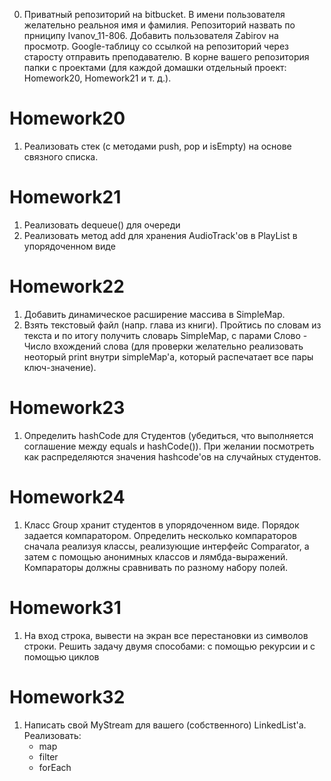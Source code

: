 0. Приватный репозиторий на bitbucket. В имени пользователя желательно реальноя имя и фамилия. Репозиторий назвать по прниципу  Ivanov_11-806. Добавить пользователя Zabirov на просмотр. Google-таблицу со ссылкой на репозиторий через старосту отправить преподавателю. В корне вашего репозитория папки с проектами (для каждой домашки отдельный проект: Homework20, Homework21 и т. д.).

# Homework20

1. Реализовать стек (с методами push, pop и isEmpty) на основе связного списка.

# Homework21

1. Реализовать dequeue() для очереди
2. Реализовать метод add для хранения AudioTrack'ов в PlayList в упорядоченном виде

# Homework22

1. Добавить динамическое расширение массива в SimpleMap.
2. Взять текстовый файл (напр. глава из книги). Пройтись по словам из текста и по итогу получить словарь SimpleMap, с парами Слово - Число вхождений слова (для проверки желательно реализовать неоторый print внутри simpleMap'а, который распечатает все пары ключ-значение).

# Homework23

1. Определить hashCode для Студентов (убедиться, что выполняется соглашение между equals и hashCode()). При желании посмотреть как распределяются значения hashcode'ов на случайных студентов.

# Homework24

1. Класс Group хранит студентов в упорядоченном виде. Порядок задается компаратором. Определить несколько компараторов сначала реализуя классы, реализующие интерфейс Comparator, а затем с помощью анонимных классов и лямбда-выражений. Компараторы должны сравнивать по разному набору полей.

# Homework31

1. На вход строка, вывести на экран все перестановки из символов строки. Решить задачу двумя способами: с помощью рекурсии и с помощью циклов

# Homework32

1. Написать свой MyStream для вашего (собственного) LinkedList'а. Реализовать:
	- map
	- filter
	- forEach










